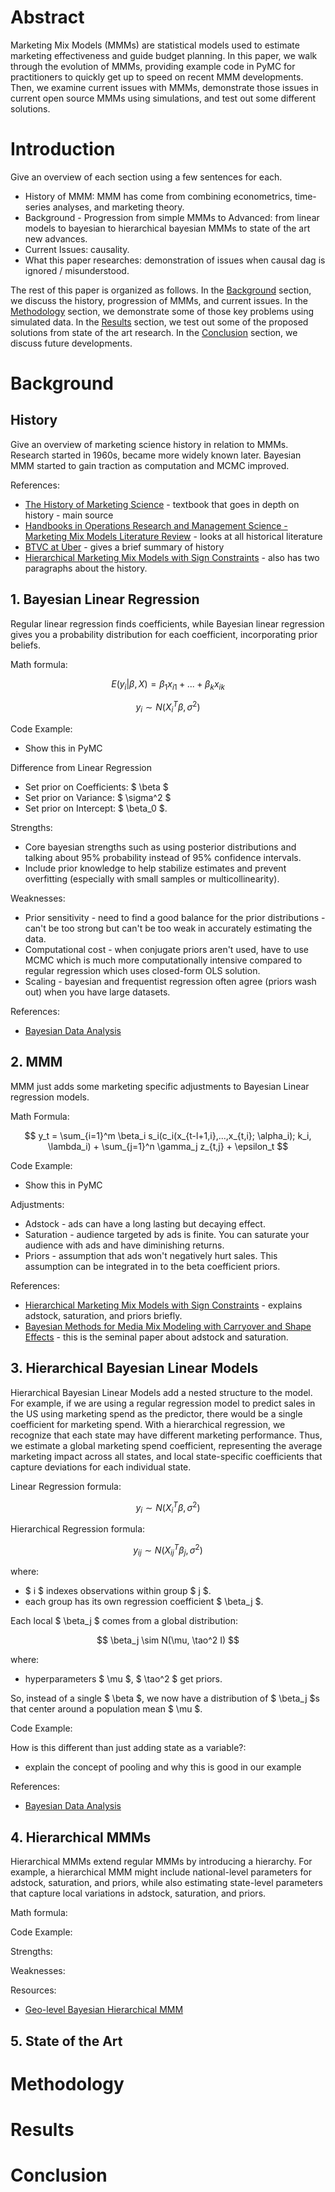 # Abstract

Marketing Mix Models (MMMs) are statistical models used to estimate marketing effectiveness and guide budget planning. In this paper, we walk through the evolution of MMMs, providing example code in PyMC for practitioners to quickly get up to speed on recent MMM developments. Then, we examine current issues with MMMs, demonstrate those issues in current open source MMMs using simulations, and test out some different solutions. 

# Introduction

Give an overview of each section using a few sentences for each.

* History of MMM: MMM has come from combining econometrics, time-series analyses, and marketing theory. 
* Background - Progression from simple MMMs to Advanced: from linear models to bayesian to hierarchical bayesian MMMs to state of the art new advances.
* Current Issues: causality. 
* What this paper researches: demonstration of issues when causal dag is ignored / misunderstood. 

The rest of this paper is organized as follows. In the [Background](#background) section, we discuss the history, progression of MMMs, and current issues. In the [Methodology](#methodology) section, we demonstrate some of those key problems using simulated data. In the [Results](#results) section, we test out some of the proposed solutions from state of the art research. In the [Conclusion](#conclusion) section, we discuss future developments. 

# Background

## History

Give an overview of marketing science history in relation to MMMs. Research started in 1960s, became more widely known later. Bayesian MMM started to gain traction as computation and MCMC improved. 

References:
* [The History of Marketing Science](https://www.worldscientific.com/doi/epdf/10.1142/9789811272233_0005) - textbook that goes in depth on history - main source
* [Handbooks in Operations Research and Management Science - Marketing Mix Models Literature Review](https://www.sciencedirect.com/science/article/pii/S0927050705800386) - looks at all historical literature
* [BTVC at Uber](https://arxiv.org/html/2106.03322v4) - gives a brief summary of history
* [Hierarchical Marketing Mix Models with Sign Constraints](https://pmc.ncbi.nlm.nih.gov/articles/PMC9041956/) - also has two paragraphs about the history.

## 1. Bayesian Linear Regression

Regular linear regression finds coefficients, while Bayesian linear regression gives you a probability distribution for each coefficient, incorporating prior beliefs. 

Math formula:

$$ E(y_i|\beta, X) = \beta_1 x_{i1} + ... + \beta_k x_{ik} $$

$$ y_i \sim N(X_i^T \beta, \sigma^2) $$

Code Example:
* Show this in PyMC

Difference from Linear Regression
* Set prior on Coefficients: $ \beta $
* Set prior on Variance: $ \sigma^2 $
* Set prior on Intercept: $ \beta_0 $. 

Strengths:
* Core bayesian strengths such as using posterior distributions and talking about 95% probability instead of 95% confidence intervals.
* Include prior knowledge to help stabilize estimates and prevent overfitting (especially with small samples or multicollinearity).

Weaknesses:
* Prior sensitivity - need to find a good balance for the prior distributions - can't be too strong but can't be too weak in accurately estimating the data.
* Computational cost - when conjugate priors aren't used, have to use MCMC which is much more computationally intensive compared to regular regression which uses closed-form OLS solution.
* Scaling - bayesian and frequentist regression often agree (priors wash out) when you have large datasets.

References:
* [Bayesian Data Analysis](https://sites.stat.columbia.edu/gelman/book/BDA3.pdf)

## 2. MMM

MMM just adds some marketing specific adjustments to Bayesian Linear regression models.

Math Formula:

$$ y_t = \sum_{i=1}^m \beta_i s_i(c_i(x_{t-l+1,i},...,x_{t,i}; \alpha_i); k_i, \lambda_i) + \sum_{j=1}^n \gamma_j z_{t,j} + \epsilon_t $$

Code Example:
* Show this in PyMC

Adjustments:
* Adstock - ads can have a long lasting but decaying effect.
* Saturation - audience targeted by ads is finite. You can saturate your audience with ads and have diminishing returns. 
* Priors - assumption that ads won't negatively hurt sales. This assumption can be integrated in to the beta coefficient priors. 

References: 
* [Hierarchical Marketing Mix Models with Sign Constraints](https://pmc.ncbi.nlm.nih.gov/articles/PMC9041956/) - explains adstock, saturation, and priors briefly.
* [Bayesian Methods for Media Mix Modeling with Carryover and Shape Effects](https://research.google.com/pubs/archive/46001.pdf) - this is the seminal paper about adstock and saturation. 

## 3. Hierarchical Bayesian Linear Models

Hierarchical Bayesian Linear Models add a nested structure to the model. For example, if we are using a regular regression model to predict sales in the US using marketing spend as the predictor, there would be a single coefficient for marketing spend. With a hierarchical regression, we recognize that each state may have different marketing performance. Thus, we estimate a global marketing spend coefficient, representing the average marketing impact across all states, and local state-specific coefficients that capture deviations for each individual state.

Linear Regression formula:

$$ y_i \sim N(X_i^T \beta, \sigma^2) $$

Hierarchical Regression formula:

$$ y_{ij} \sim N(X_{ij}^T \beta_j, \sigma^2) $$

where:
* $ i $ indexes observations within group $ j $.
* each group has its own regression coefficient $ \beta_j $.

Each local $ \beta_j $ comes from a global distribution:

$$ \beta_j \sim N(\mu, \tao^2 I) $$

where: 
* hyperparameters $ \mu $, $ \tao^2 $ get priors.

So, instead of a single $ \beta $, we now have a distribution of $ \beta_j $s that center around a population mean $ \mu $. 

Code Example:

How is this different than just adding state as a variable?:
* explain the concept of pooling and why this is good in our example

References:
* [Bayesian Data Analysis](https://sites.stat.columbia.edu/gelman/book/BDA3.pdf)

## 4. Hierarchical MMMs

Hierarchical MMMs extend regular MMMs by introducing a hierarchy. For example, a hierarchical MMM might include national-level parameters for adstock, saturation, and priors, while also estimating state-level parameters that capture local variations in adstock, saturation, and priors.

Math formula:

Code Example:

Strengths:

Weaknesses:

Resources:
* [Geo-level Bayesian Hierarchical MMM](https://research.google/pubs/geo-level-bayesian-hierarchical-media-mix-modeling/)

## 5. State of the Art

# Methodology

# Results

# Conclusion

